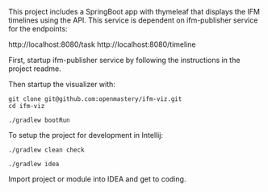 
This project includes a SpringBoot app with thymeleaf that displays
the IFM timelines using the API.  This service is dependent on ifm-publisher service
for the endpoints:

http://localhost:8080/task
http://localhost:8080/timeline

First, startup ifm-publisher service by following the instructions
in the project readme.

Then startup the visualizer with:


```
git clone git@github.com:openmastery/ifm-viz.git
cd ifm-viz

./gradlew bootRun
```


To setup the project for development in Intellij:

```
./gradlew clean check

./gradlew idea
```

Import project or module into IDEA and get to coding.
